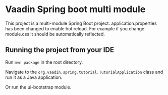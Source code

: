 Vaadin Spring boot multi module
======================

This project is a multi-module Spring Boot project.
application.properties has been changed to enable hot reload.
For example if you change module.css it should be automatically reflected.

## Running the project from your IDE

Run `mvn package` in the root directory.

Navigate to the `org.vaadin.spring.tutorial.TutorialApplication` class and run it as a Java application.

Or run the ui-bootstrap module.
